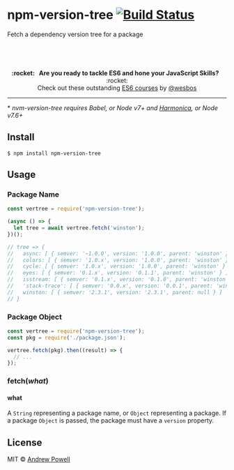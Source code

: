 # npm-version-tree [![Build Status](https://travis-ci.org/shellscape/npm-version-tree.svg?branch=master)](https://travis-ci.org/shellscape/npm-version-tree)

Fetch a dependency version tree for a package

## &nbsp;
<p align="center">
  <b>:rocket: &nbsp; Are you ready to tackle ES6 and hone your JavaScript Skills?</b> &nbsp; :rocket:<br/>
  Check out these outstanding <a href="https://es6.io/friend/POWELL">ES6 courses</a> by <a href="https://github.com/wesbos">@wesbos</a>
</p>

---

\* *nvm-version-tree requires Babel, or Node v7+ and [Harmonica](https://github.com/shellscape/harmonica), or Node v7.6+*

## Install

```
$ npm install npm-version-tree
```

## Usage

### Package Name

```js
const vertree = require('npm-version-tree');

(async () => {
  let tree = await vertree.fetch('winston');
})();

// tree => {
//   async: [ { semver: '~1.0.0', version: '1.0.0', parent: 'winston' } ],
//   colors: [ { semver: '1.0.x', version: '1.0.0', parent: 'winston' } ],
//   cycle: [ { semver: '1.0.x', version: '1.0.0', parent: 'winston' } ],
//   eyes: [ { semver: '0.1.x', version: '0.1.1', parent: 'winston' } ],
//   isstream: [ { semver: '0.1.x', version: '0.1.0', parent: 'winston' } ],
//   'stack-trace': [ { semver: '0.0.x', version: '0.0.1', parent: 'winston' } ],
//   winston: [ { semver: '2.3.1', version: '2.3.1', parent: null } ]
// }

```

### Package Object

```js
const vertree = require('npm-version-tree');
const pkg = require('./package.json');

vertree.fetch(pkg).then((result) => {
  // ...
});

```

### fetch(*what*)

#### what

A `String` representing a package name, or `Object` representing a package. If
a package `Object` is passed, the package must have a `version` property.

## License

MIT © [Andrew Powell](http://shellscape.org)
